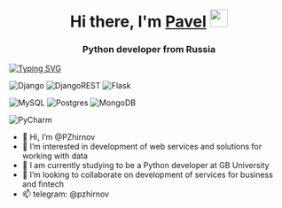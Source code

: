 <h1 align="center">Hi there, I'm <a href="https://daniilshat.ru/" target="_blank">Pavel</a> 
<img src="https://github.com/blackcater/blackcater/raw/main/images/Hi.gif" height="32"/></h1>
<h3 align="center">Python developer from Russia</h3>

[![Typing SVG](https://readme-typing-svg.herokuapp.com?color=%2336BCF7&lines=Python+Django+Flask+Rest+SQL+JavaScript+Docker)](https://git.io/typing-svg)

![Django](https://img.shields.io/badge/django-%23092E20.svg?style=for-the-badge&logo=django&logoColor=white)
![DjangoREST](https://img.shields.io/badge/DJANGO-REST-ff1709?style=for-the-badge&logo=django&logoColor=white&color=ff1709&labelColor=gray)
![Flask](https://img.shields.io/badge/flask-%23000.svg?style=for-the-badge&logo=flask&logoColor=white)

![MySQL](https://img.shields.io/badge/mysql-%2300f.svg?style=for-the-badge&logo=mysql&logoColor=white)
![Postgres](https://img.shields.io/badge/postgres-%23316192.svg?style=for-the-badge&logo=postgresql&logoColor=white)
![MongoDB](https://img.shields.io/badge/MongoDB-%234ea94b.svg?style=for-the-badge&logo=mongodb&logoColor=white)

![PyCharm](https://img.shields.io/badge/pycharm-143?style=for-the-badge&logo=pycharm&logoColor=black&color=black&labelColor=green)


-  👋 Hi, I’m @PZhirnov
- 👀 I’m interested in development of web services and solutions for working with data
- 🌱 I am currently studying to be a Python developer at GB University
- 💞️ I’m looking to collaborate on development of services for business and fintech
- 📫 telegram: @pzhirnov



<!---
PZhirnov/PZhirnov is a ✨ special ✨ repository because its `README.md` (this file) appears on your GitHub profile.
You can click the Preview link to take a look at your changes.
--->
